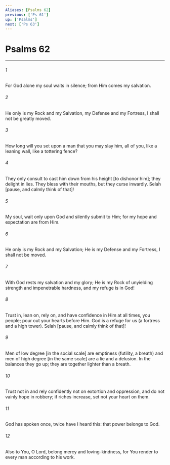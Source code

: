 ```yaml
---
Aliases: [Psalms 62]
previous: ['Ps 61']
up: ['Psalms']
next: ['Ps 63']
---
```

# Psalms 62

***


###### 1 


For God alone my soul waits in silence; from Him comes my salvation. 


###### 2 


He only is my Rock and my Salvation, my Defense and my Fortress, I shall not be greatly moved. 


###### 3 


How long will you set upon a man that you may slay him, all of you, like a leaning wall, like a tottering fence? 


###### 4 


They only consult to cast him down from his height [to dishonor him]; they delight in lies. They bless with their mouths, but they curse inwardly. Selah [pause, and calmly think of that]! 


###### 5 


My soul, wait only upon God and silently submit to Him; for my hope and expectation are from Him. 


###### 6 


He only is my Rock and my Salvation; He is my Defense and my Fortress, I shall not be moved. 


###### 7 


With God rests my salvation and my glory; He is my Rock of unyielding strength and impenetrable hardness, and my refuge is in God! 


###### 8 


Trust in, lean on, rely on, and have confidence in Him at all times, you people; pour out your hearts before Him. God is a refuge for us (a fortress and a high tower). Selah [pause, and calmly think of that]! 


###### 9 


Men of low degree [in the social scale] are emptiness (futility, a breath) and men of high degree [in the same scale] are a lie and a delusion. In the balances they go up; they are together lighter than a breath. 


###### 10 


Trust not in and rely confidently not on extortion and oppression, and do not vainly hope in robbery; if riches increase, set not your heart on them. 


###### 11 


God has spoken once, twice have I heard this: that power belongs to God. 


###### 12 


Also to You, O Lord, belong mercy and loving-kindness, for You render to every man according to his work.
